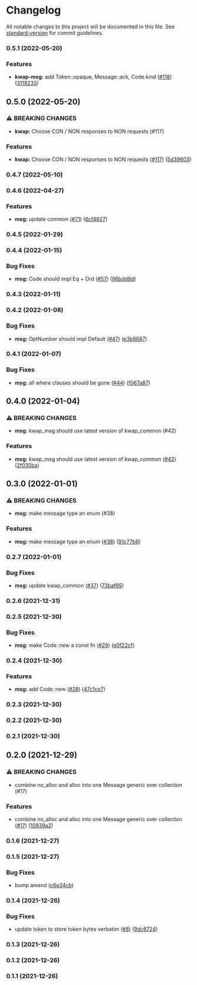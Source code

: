 # Changelog

All notable changes to this project will be documented in this file. See [standard-version](https://github.com/conventional-changelog/standard-version) for commit guidelines.

### 0.5.1 (2022-05-20)


### Features

* **kwap-msg:** add Token::opaque, Message::ack, Code.kind  ([#118](https://github.com/clov-coffee/kwap/issues/118)) ([3119233](https://github.com/clov-coffee/kwap/commit/31192330fa712d26147b61ef184f17ba3c534554))

## 0.5.0 (2022-05-20)


### ⚠ BREAKING CHANGES

* **kwap:** Choose CON / NON responses to NON requests (#117)

### Features

* **kwap:** Choose CON / NON responses to NON requests ([#117](https://github.com/clov-coffee/kwap/issues/117)) ([5d39603](https://github.com/clov-coffee/kwap/commit/5d3960314ffef7cac4f896d92c056d6e9100f10e))

### 0.4.7 (2022-05-10)

### 0.4.6 (2022-04-27)


### Features

* **msg:** update common ([#71](https://github.com/clov-coffee/kwap/issues/71)) ([6cf4927](https://github.com/clov-coffee/kwap/commit/6cf49272c096eb15694325596e368946249cd992))

### 0.4.5 (2022-01-29)

### 0.4.4 (2022-01-15)


### Bug Fixes

* **msg:** Code should impl Eq + Ord ([#57](https://github.com/clov-coffee/kwap/issues/57)) ([96bdd8d](https://github.com/clov-coffee/kwap/commit/96bdd8da8ab71c6c6a828c95d6d38ff90a3d1dd4))

### 0.4.3 (2022-01-11)

### 0.4.2 (2022-01-08)


### Bug Fixes

* **msg:** OptNumber should impl Default ([#47](https://github.com/clov-coffee/kwap/issues/47)) ([e3b8687](https://github.com/clov-coffee/kwap/commit/e3b8687b1b30de909a0c8b6203c355c1ee1c7aaa))

### 0.4.1 (2022-01-07)


### Bug Fixes

* **msg:** all where clauses should be gone ([#44](https://github.com/clov-coffee/kwap/issues/44)) ([f067a87](https://github.com/clov-coffee/kwap/commit/f067a87b705b0800b1729893dc34942aebb27917))

## 0.4.0 (2022-01-04)


### ⚠ BREAKING CHANGES

* **msg:** kwap_msg should use latest version of kwap_common (#42)

### Features

* **msg:** kwap_msg should use latest version of kwap_common ([#42](https://github.com/clov-coffee/kwap/issues/42)) ([2f035ba](https://github.com/clov-coffee/kwap/commit/2f035ba1373126968e7c31c0a4ea327fc9113e50))

## 0.3.0 (2022-01-01)


### ⚠ BREAKING CHANGES

* **msg:** make message type an enum (#38)

### Features

* **msg:** make message type an enum ([#38](https://github.com/clov-coffee/kwap/issues/38)) ([91c77b6](https://github.com/clov-coffee/kwap/commit/91c77b659a8066ca6c34dbe9e5b3df7abfe2d028))

### 0.2.7 (2022-01-01)


### Bug Fixes

* **msg:** update kwap_common ([#37](https://github.com/clov-coffee/kwap/issues/37)) ([73baf95](https://github.com/clov-coffee/kwap/commit/73baf95ae05faded1751aa4e7e849c62df0ade6b))

### 0.2.6 (2021-12-31)

### 0.2.5 (2021-12-30)


### Bug Fixes

* **msg:** make Code::new a const fn ([#29](https://github.com/clov-coffee/kwap/issues/29)) ([e0f22cf](https://github.com/clov-coffee/kwap/commit/e0f22cf0663b9ba7a4617f3fa4efbaf82856d155))

### 0.2.4 (2021-12-30)


### Features

* **msg:** add Code::new ([#28](https://github.com/clov-coffee/kwap/issues/28)) ([47c1ce7](https://github.com/clov-coffee/kwap/commit/47c1ce7c0867052aec9ddba041335a2b763202c4))

### 0.2.3 (2021-12-30)

### 0.2.2 (2021-12-30)

### 0.2.1 (2021-12-30)

## 0.2.0 (2021-12-29)


### ⚠ BREAKING CHANGES

* combine no_alloc and alloc into one Message generic over collection (#17)

### Features

* combine no_alloc and alloc into one Message generic over collection ([#17](https://github.com/clov-coffee/kwap/issues/17)) ([10939a2](https://github.com/clov-coffee/kwap/commit/10939a230751183e49b60adb45d0bfa84d28a202))

### 0.1.6 (2021-12-27)

### 0.1.5 (2021-12-27)


### Bug Fixes

* bump amend ([c6e34cb](https://github.com/clov-coffee/kwap/commit/c6e34cbe57c52bf6c888ef856a4c9ff43d4ccd23))

### 0.1.4 (2021-12-26)


### Bug Fixes

* update token to store token bytes verbatim  ([#8](https://github.com/clov-coffee/kwap/issues/8)) ([9dc6724](https://github.com/clov-coffee/kwap/commit/9dc6724d9bbc1ef6f7c81156f879ffec88cba20f))

### 0.1.3 (2021-12-26)

### 0.1.2 (2021-12-26)

### 0.1.1 (2021-12-26)
